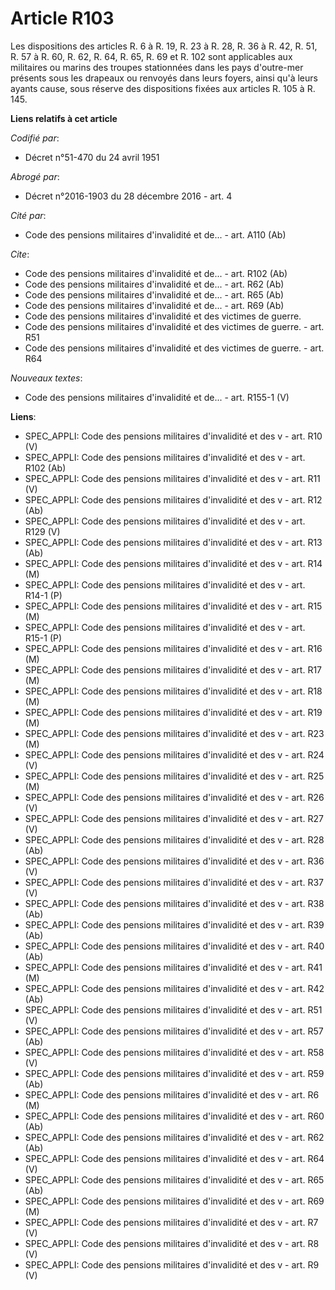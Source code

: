 # Article R103

Les dispositions des articles R. 6 à R. 19, R. 23 à R. 28, R. 36 à R. 42, R. 51, R. 57 à R. 60, R. 62, R. 64, R. 65, R. 69 et
R. 102 sont applicables aux militaires ou marins des troupes stationnées dans les pays d'outre-mer présents sous les drapeaux
ou renvoyés dans leurs foyers, ainsi qu'à leurs ayants cause, sous réserve des dispositions fixées aux articles R. 105 à R.
145.

**Liens relatifs à cet article**

_Codifié par_:

  - Décret n°51-470 du 24 avril 1951

_Abrogé par_:

  - Décret n°2016-1903 du 28 décembre 2016 - art. 4

_Cité par_:

  - Code des pensions militaires d'invalidité et de... - art. A110 (Ab)

_Cite_:

  - Code des pensions militaires d'invalidité et de... - art. R102 (Ab)
  - Code des pensions militaires d'invalidité et de... - art. R62 (Ab)
  - Code des pensions militaires d'invalidité et de... - art. R65 (Ab)
  - Code des pensions militaires d'invalidité et de... - art. R69 (Ab)
  - Code des pensions militaires d'invalidité et des victimes de guerre.
  - Code des pensions militaires d'invalidité et des victimes de guerre. - art. R51
  - Code des pensions militaires d'invalidité et des victimes de guerre. - art. R64

_Nouveaux textes_:

  - Code des pensions militaires d'invalidité et de... - art. R155-1 (V)

**Liens**:

  - SPEC_APPLI: Code des pensions militaires d'invalidité et des v - art. R10 (V)
  - SPEC_APPLI: Code des pensions militaires d'invalidité et des v - art. R102 (Ab)
  - SPEC_APPLI: Code des pensions militaires d'invalidité et des v - art. R11 (V)
  - SPEC_APPLI: Code des pensions militaires d'invalidité et des v - art. R12 (Ab)
  - SPEC_APPLI: Code des pensions militaires d'invalidité et des v - art. R129 (V)
  - SPEC_APPLI: Code des pensions militaires d'invalidité et des v - art. R13 (Ab)
  - SPEC_APPLI: Code des pensions militaires d'invalidité et des v - art. R14 (M)
  - SPEC_APPLI: Code des pensions militaires d'invalidité et des v - art. R14-1 (P)
  - SPEC_APPLI: Code des pensions militaires d'invalidité et des v - art. R15 (M)
  - SPEC_APPLI: Code des pensions militaires d'invalidité et des v - art. R15-1 (P)
  - SPEC_APPLI: Code des pensions militaires d'invalidité et des v - art. R16 (M)
  - SPEC_APPLI: Code des pensions militaires d'invalidité et des v - art. R17 (M)
  - SPEC_APPLI: Code des pensions militaires d'invalidité et des v - art. R18 (M)
  - SPEC_APPLI: Code des pensions militaires d'invalidité et des v - art. R19 (M)
  - SPEC_APPLI: Code des pensions militaires d'invalidité et des v - art. R23 (M)
  - SPEC_APPLI: Code des pensions militaires d'invalidité et des v - art. R24 (V)
  - SPEC_APPLI: Code des pensions militaires d'invalidité et des v - art. R25 (M)
  - SPEC_APPLI: Code des pensions militaires d'invalidité et des v - art. R26 (V)
  - SPEC_APPLI: Code des pensions militaires d'invalidité et des v - art. R27 (V)
  - SPEC_APPLI: Code des pensions militaires d'invalidité et des v - art. R28 (Ab)
  - SPEC_APPLI: Code des pensions militaires d'invalidité et des v - art. R36 (V)
  - SPEC_APPLI: Code des pensions militaires d'invalidité et des v - art. R37 (V)
  - SPEC_APPLI: Code des pensions militaires d'invalidité et des v - art. R38 (Ab)
  - SPEC_APPLI: Code des pensions militaires d'invalidité et des v - art. R39 (Ab)
  - SPEC_APPLI: Code des pensions militaires d'invalidité et des v - art. R40 (Ab)
  - SPEC_APPLI: Code des pensions militaires d'invalidité et des v - art. R41 (M)
  - SPEC_APPLI: Code des pensions militaires d'invalidité et des v - art. R42 (Ab)
  - SPEC_APPLI: Code des pensions militaires d'invalidité et des v - art. R51 (V)
  - SPEC_APPLI: Code des pensions militaires d'invalidité et des v - art. R57 (Ab)
  - SPEC_APPLI: Code des pensions militaires d'invalidité et des v - art. R58 (V)
  - SPEC_APPLI: Code des pensions militaires d'invalidité et des v - art. R59 (Ab)
  - SPEC_APPLI: Code des pensions militaires d'invalidité et des v - art. R6 (M)
  - SPEC_APPLI: Code des pensions militaires d'invalidité et des v - art. R60 (Ab)
  - SPEC_APPLI: Code des pensions militaires d'invalidité et des v - art. R62 (Ab)
  - SPEC_APPLI: Code des pensions militaires d'invalidité et des v - art. R64 (V)
  - SPEC_APPLI: Code des pensions militaires d'invalidité et des v - art. R65 (Ab)
  - SPEC_APPLI: Code des pensions militaires d'invalidité et des v - art. R69 (M)
  - SPEC_APPLI: Code des pensions militaires d'invalidité et des v - art. R7 (V)
  - SPEC_APPLI: Code des pensions militaires d'invalidité et des v - art. R8 (V)
  - SPEC_APPLI: Code des pensions militaires d'invalidité et des v - art. R9 (V)

